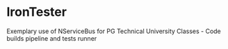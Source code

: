 IronTester
==========

Exemplary use of NServiceBus for PG Technical University Classes - Code builds pipeline and tests runner
